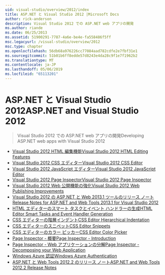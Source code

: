 ```yaml
---
uid: visual-studio/overview/2012/index
title: ASP.NET と Visual Studio 2012 |Microsoft Docs
author: rick-anderson
description: Visual Studio 2012 での ASP.NET web アプリの開発
ms.author: riande
ms.date: 06/25/2013
ms.assetid: 51900291-7787-4a6e-be4e-fa558486f5ff
msc.legacyurl: /visual-studio/overview/2012
msc.type: chapter
ms.openlocfilehash: 56db68a976226cc77084aad782cdfe2e7fbf31e1
ms.sourcegitcommit: 51b01b6ff8edde57d8243e4da28c9f1e7f1962b2
ms.translationtype: MT
ms.contentlocale: ja-JP
ms.lasthandoff: 05/06/2019
ms.locfileid: "65113201"
---
```

# <a name="aspnet-and-visual-studio-2012"></a><span data-ttu-id="45459-103">ASP.NET と Visual Studio 2012</span><span class="sxs-lookup"><span data-stu-id="45459-103">ASP.NET and Visual Studio 2012</span></span>

> <span data-ttu-id="45459-104">Visual Studio 2012 での ASP.NET web アプリの開発</span><span class="sxs-lookup"><span data-stu-id="45459-104">Developing ASP.NET web apps with Visual Studio 2012</span></span>

- [<span data-ttu-id="45459-105">Visual Studio 2012 HTML 編集機能</span><span class="sxs-lookup"><span data-stu-id="45459-105">Visual Studio 2012 HTML Editing Features</span></span>](visual-studio-2012-html-editing-features.md)
- [<span data-ttu-id="45459-106">Visual Studio 2012 CSS エディター</span><span class="sxs-lookup"><span data-stu-id="45459-106">Visual Studio 2012 CSS Editor</span></span>](visual-studio-2012-css-editor.md)
- [<span data-ttu-id="45459-107">Visual Studio 2012 JavaScript エディター</span><span class="sxs-lookup"><span data-stu-id="45459-107">Visual Studio 2012 JavaScript Editor</span></span>](visual-studio-2012-javascript-editor.md)
- [<span data-ttu-id="45459-108">Visual Studio 2012 Page Inspector</span><span class="sxs-lookup"><span data-stu-id="45459-108">Visual Studio 2012 Page Inspector</span></span>](visual-studio-2012-page-inspector.md)
- [<span data-ttu-id="45459-109">Visual Studio 2012 Web 公開機能の強化</span><span class="sxs-lookup"><span data-stu-id="45459-109">Visual Studio 2012 Web Publishing Improvements</span></span>](visual-studio-2012-web-publishing-improvements.md)
- [<span data-ttu-id="45459-110">Visual Studio 2012 の ASP.NET と Web 2013.1 ツールのリリース ノート</span><span class="sxs-lookup"><span data-stu-id="45459-110">Release Notes for ASP.NET and Web Tools 2013.1 for Visual Studio 2012</span></span>](aspnet-and-web-tools-20131-for-visual-studio-2012.md)
- [<span data-ttu-id="45459-111">HTML エディターのスマート タスクとイベント ハンドラーの生成</span><span class="sxs-lookup"><span data-stu-id="45459-111">HTML Editor Smart Tasks and Event Handler Generation</span></span>](visual-studio-vnext-videos-html-editor-smart-tasks-and-event-handler-generation.md)
- [<span data-ttu-id="45459-112">CSS エディターの階層インデント</span><span class="sxs-lookup"><span data-stu-id="45459-112">CSS Editor Hierarchical Indentation</span></span>](visual-studio-vnext-videos-css-editor-hierarchical-indentation.md)
- [<span data-ttu-id="45459-113">CSS エディターのスニペット</span><span class="sxs-lookup"><span data-stu-id="45459-113">CSS Editor Snippets</span></span>](visual-studio-vnext-videos-css-editor-snippets.md)
- [<span data-ttu-id="45459-114">CSS エディターのカラー ピッカー</span><span class="sxs-lookup"><span data-stu-id="45459-114">CSS Editor Color Picker</span></span>](visual-studio-vnext-videos-css-editor-color-picker.md)
- [<span data-ttu-id="45459-115">Page Inspector - 概要</span><span class="sxs-lookup"><span data-stu-id="45459-115">Page Inspector - Introduction</span></span>](visual-studio-vnext-videos-page-inspector-introduction.md)
- [<span data-ttu-id="45459-116">Page Inspector - Web アプリケーションの分解</span><span class="sxs-lookup"><span data-stu-id="45459-116">Page Inspector - Decomposing your Web Application</span></span>](visual-studio-vnext-videos-page-inspector-decomposing-your-web-application.md)
- [<span data-ttu-id="45459-117">Windows Azure 認証</span><span class="sxs-lookup"><span data-stu-id="45459-117">Windows Azure Authentication</span></span>](windows-azure-authentication.md)
- [<span data-ttu-id="45459-118">ASP.NET と Web Tools 2012.2 のリリース ノート</span><span class="sxs-lookup"><span data-stu-id="45459-118">ASP.NET and Web Tools 2012.2 Release Notes</span></span>](aspnet-and-web-tools-20122-release-notes-rtw.md)
